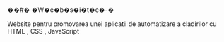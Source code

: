 ��#� �W�e�b�s�i�t�e�-�

Website pentru promovarea unei aplicatii de automatizare a cladirilor cu HTML , CSS , JavaScript

